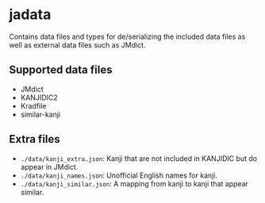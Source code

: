 # jadata
Contains data files and types for de/serializing the included data files as well as external data files such as JMdict.

## Supported data files
- JMdict
- KANJIDIC2
- Kradfile
- similar-kanji

## Extra files
- `./data/kanji_extra.json`: Kanji that are not included in KANJIDIC but do appear in JMdict.
- `./data/kanji_names.json`: Unofficial English names for kanji.
- `./data/kanji_similar.json`: A mapping from kanji to kanji that appear similar.
